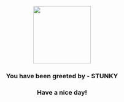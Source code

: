 <p align="center">
            <img src="https://raw.githubusercontent.com/PokeAPI/sprites/master/sprites/pokemon/434.png" width="150" height="150">
          </p>
          <h3 align="center">You have been greeted by - <b>STUNKY</b></h3>
          <h3 align="center">Have a nice day!</h3>
